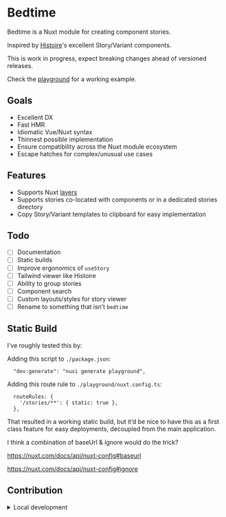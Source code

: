 <!--
Get your module up and running quickly.

Find and replace all on all files (CMD+SHIFT+F):
- Name: Bedtime
- Package name: bedtime
- Description: My new Nuxt module
-->

# Bedtime

<!-- [![npm version][npm-version-src]][npm-version-href]
[![npm downloads][npm-downloads-src]][npm-downloads-href]
[![License][license-src]][license-href]
[![Nuxt][nuxt-src]][nuxt-href] -->

Bedtime is a Nuxt module for creating component stories.

Inspired by [Histoire](https://histoire.dev/)'s excellent Story/Variant components.

This is work in progress, expect breaking changes ahead of versioned releases.

Check the [playground](https://github.com/timhanlon/bedtime/tree/dev/playground) for a working example.

<!-- - [✨ &nbsp;Release Notes](/CHANGELOG.md) -->
<!-- - [🏀 Online playground](https://stackblitz.com/github/your-org/bedtime?file=playground%2Fapp.vue) -->
<!-- - [📖 &nbsp;Documentation](https://example.com) -->

## Goals

- Excellent DX
- Fast HMR
- Idiomatic Vue/Nuxt syntax
- Thinnest possible implementation
- Ensure compatibility across the Nuxt module ecosystem
- Escape hatches for complex/unusual use cases

## Features

<!-- Highlight some of the features your module provide here -->
- Supports Nuxt [layers](https://nuxt.com/docs/getting-started/layers)
- Supports stories co-located with components or in a dedicated stories directory
- Copy Story/Variant templates to clipboard for easy implementation

## Todo

- [ ] Documentation
- [ ] Static builds
- [ ] Improve ergonomics of `useStory`
- [ ] Tailwind viewer like Histoire
- [ ] Ability to group stories
- [ ] Component search
- [ ] Custom layouts/styles for story viewer
- [ ] Rename to something that isn’t `bedtime`

## Static Build

I’ve roughly tested this by:

Adding this script to `./package.json`:

```
  "dev:generate": "nuxi generate playground",
```

Adding this route rule to `./playground/nuxt.config.ts`:

```
  routeRules: {
    '/stories/**': { static: true },
  },
```

That resulted in a working static build, but it’d be nice to have this as a first class feature for easy deployments, decoupled from the main application.

I think a combination of baseUrl & ignore would do the trick?

https://nuxt.com/docs/api/nuxt-config#baseurl

https://nuxt.com/docs/api/nuxt-config#ignore

<!-- ## Quick Setup

Install the module to your Nuxt application with one command:

```bash
npx nuxi module add bedtime
```

That's it! You can now use Bedtime in your Nuxt app ✨ -->

## Contribution

<details>
  <summary>Local development</summary>
  
  ```bash
  # Install dependencies
  npm install
  
  # Generate type stubs
  npm run dev:prepare
  
  # Develop with the playground
  npm run dev
  
  # Build the playground
  npm run dev:build
  
  # Run ESLint
  npm run lint
  
  # Run Vitest
  npm run test
  npm run test:watch
  
  # Release new version
  npm run release
  ```

</details>


<!-- Badges -->
<!-- [npm-version-src]: https://img.shields.io/npm/v/bedtime/latest.svg?style=flat&colorA=020420&colorB=00DC82
[npm-version-href]: https://npmjs.com/package/bedtime

[npm-downloads-src]: https://img.shields.io/npm/dm/bedtime.svg?style=flat&colorA=020420&colorB=00DC82
[npm-downloads-href]: https://npm.chart.dev/bedtime

[license-src]: https://img.shields.io/npm/l/bedtime.svg?style=flat&colorA=020420&colorB=00DC82
[license-href]: https://npmjs.com/package/bedtime

[nuxt-src]: https://img.shields.io/badge/Nuxt-020420?logo=nuxt.js
[nuxt-href]: https://nuxt.com -->
